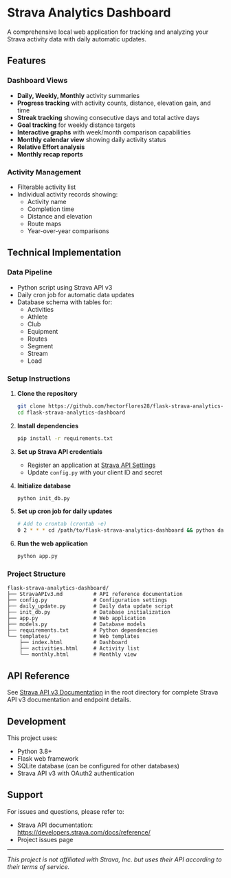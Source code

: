 # Strava Analytics Dashboard

A comprehensive local web application for tracking and analyzing your Strava activity data with daily automatic updates.

## Features

### Dashboard Views
- **Daily, Weekly, Monthly** activity summaries
- **Progress tracking** with activity counts, distance, elevation gain, and time
- **Streak tracking** showing consecutive days and total active days
- **Goal tracking** for weekly distance targets
- **Interactive graphs** with week/month comparison capabilities
- **Monthly calendar view** showing daily activity status
- **Relative Effort analysis**
- **Monthly recap reports**

### Activity Management
- Filterable activity list
- Individual activity records showing:
  - Activity name
  - Completion time
  - Distance and elevation
  - Route maps
  - Year-over-year comparisons

## Technical Implementation

### Data Pipeline
- Python script using Strava API v3
- Daily cron job for automatic data updates
- Database schema with tables for:
  - Activities
  - Athlete
  - Club
  - Equipment
  - Routes
  - Segment
  - Stream
  - Load

### Setup Instructions

1. **Clone the repository**
   ```bash
   git clone https://github.com/hectorflores28/flask-strava-analytics-dashboard
   cd flask-strava-analytics-dashboard
   ```

2. **Install dependencies**
   ```bash
   pip install -r requirements.txt
   ```

3. **Set up Strava API credentials**
   - Register an application at [Strava API Settings](https://www.strava.com/settings/api)
   - Update `config.py` with your client ID and secret

4. **Initialize database**
   ```bash
   python init_db.py
   ```

5. **Set up cron job for daily updates**
   ```bash
   # Add to crontab (crontab -e)
   0 2 * * * cd /path/to/flask-strava-analytics-dashboard && python daily_update.py
   ```

6. **Run the web application**
   ```bash
   python app.py
   ```

### Project Structure
```
flask-strava-analytics-dashboard/
├── StravaAPIv3.md          # API reference documentation
├── config.py               # Configuration settings
├── daily_update.py         # Daily data update script
├── init_db.py              # Database initialization
├── app.py                  # Web application
├── models.py               # Database models
├── requirements.txt        # Python dependencies
└── templates/              # Web templates
    ├── index.html          # Dashboard
    ├── activities.html     # Activity list
    └── monthly.html        # Monthly view
```

## API Reference
See [Strava API v3 Documentation](StravaAPIv3.md) in the root directory for complete Strava API v3 documentation and endpoint details.

## Development
This project uses:
- Python 3.8+
- Flask web framework
- SQLite database (can be configured for other databases)
- Strava API v3 with OAuth2 authentication

## Support
For issues and questions, please refer to:
- Strava API documentation: https://developers.strava.com/docs/reference/
- Project issues page

---

*This project is not affiliated with Strava, Inc. but uses their API according to their terms of service.*